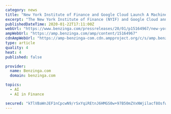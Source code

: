 ```yaml
---
category: news
title: "New York Institute of Finance and Google Cloud Launch A Machine Learning for Trading Specialization on Coursera"
excerpt: "The New York Institute of Finance (NYIF) and Google Cloud announced a new Machine Learning for Trading Specialization available exclusively on the Coursera platform. The Specialization helps ..."
publishedDateTime: 2020-01-22T17:11:00Z
webUrl: "https://www.benzinga.com/pressreleases/20/01/p15164967/new-york-institute-of-finance-and-google-cloud-launch-a-machine-learning-for-trading-specializatio"
ampWebUrl: "https://amp.benzinga.com/amp/content/15164967"
cdnAmpWebUrl: "https://amp-benzinga-com.cdn.ampproject.org/c/s/amp.benzinga.com/amp/content/15164967"
type: article
quality: 4
heat: 4
published: false

provider:
  name: Benzinga.com
  domain: benzinga.com

topics:
  - AI
  - AI in Finance

secured: "kTlVBaWnJEF1nCpcwN9/rSxYqiREtnJ6HMGS0w+97B50mZVxNWjilacf8OsfwUFr3VQWe999YN9zQf+QqRzzebGX4NGDy7g+s91SIMblG47t4G2WZQs7I51hgnCi9PnYSwkH3fvwSGMav/7Tqz6aPA18x4qlYFTwUKKtCEFGJcfkMZcVcKw3tO/VrAx8AuzlbXwqA4CuicfLi/m3rxn3tPr7h2qDdZkGrhBYnbN6EddZ2KsiJ22Bha58+/nPU1bgnz6h+7eCCMTKj8sA30b8qTvAvDfMhOEdNj2OgeqkXXLXj5wwS+MFd8bIcWHG9lpF;zlD/OWrH2qktzciNgw6H9g=="
---
```


